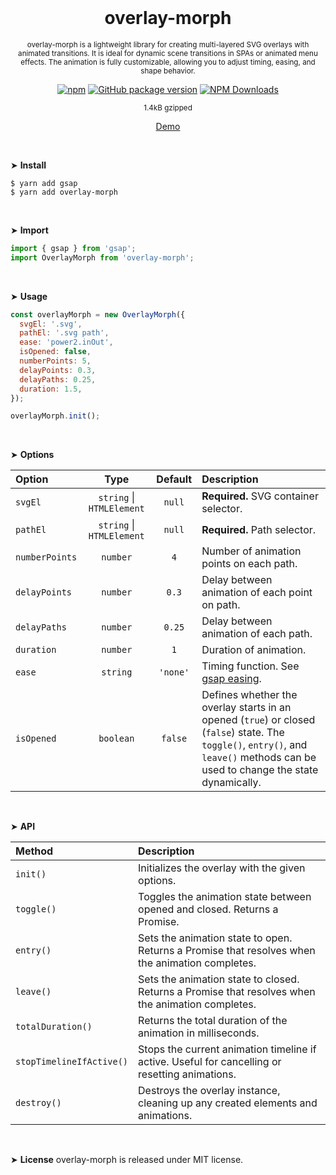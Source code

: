 <div align="center">
<br>

<h1>overlay-morph</h1>

<p><sup>overlay-morph is a lightweight library for creating multi-layered SVG overlays with animated transitions. It is ideal for dynamic scene transitions in SPAs or animated menu effects. The animation is fully customizable, allowing you to adjust timing, easing, and shape behavior.</p>

[![npm](https://img.shields.io/npm/v/overlay-morph.svg?colorB=brightgreen)](https://www.npmjs.com/package/overlay-morph)
[![GitHub package version](https://img.shields.io/github/package-json/v/ux-ui-pro/overlay-morph.svg)](https://github.com/ux-ui-pro/overlay-morph)
[![NPM Downloads](https://img.shields.io/npm/dm/overlay-morph.svg?style=flat)](https://www.npmjs.org/package/overlay-morph)

<sup>1.4kB gzipped</sup>

<a href="https://codepen.io/ux-ui/full/Jjervqg">Demo</a>

</div>
<br>

&#10148; **Install**
```console
$ yarn add gsap
$ yarn add overlay-morph
```
<br>

&#10148; **Import**
```javascript
import { gsap } from 'gsap';
import OverlayMorph from 'overlay-morph';
```
<br>

&#10148; **Usage**
```javascript
const overlayMorph = new OverlayMorph({
  svgEl: '.svg',
  pathEl: '.svg path',
  ease: 'power2.inOut',
  isOpened: false,
  numberPoints: 5,
  delayPoints: 0.3,
  delayPaths: 0.25,
  duration: 1.5,
});

overlayMorph.init();
```
<br>

&#10148; **Options**

| Option         |             Type              | Default  | Description                                                                                                                                                                       |
|:---------------|:-----------------------------:|:--------:|:----------------------------------------------------------------------------------------------------------------------------------------------------------------------------------|
| `svgEl`        | `string` &vert; `HTMLElement` |  `null`  | **Required.** SVG container selector.                                                                                                                                             |
| `pathEl`       | `string` &vert; `HTMLElement` |  `null`  | **Required.** Path selector.                                                                                                                                                      |
| `numberPoints` |           `number`            |   `4`    | Number of animation points on each path.                                                                                                                                          |
| `delayPoints`  |           `number`            |  `0.3`   | Delay between animation of each point on path.                                                                                                                                    |
| `delayPaths`   |           `number`            |  `0.25`  | Delay between animation of each path.                                                                                                                                             |
| `duration`     |           `number`            |   `1`    | Duration of animation.                                                                                                                                                            |
| `ease`         |           `string`            | `'none'` | Timing function. See [gsap easing](https://greensock.com/docs/v3/Eases).                                                                                                          |
| `isOpened`     |           `boolean`           | `false`  | Defines whether the overlay starts in an opened (`true`) or closed (`false`) state. The `toggle()`, `entry()`, and `leave()` methods can be used to change the state dynamically. |
<br>

&#10148; **API**

| Method                    | Description                                                                                       |
|:--------------------------|:--------------------------------------------------------------------------------------------------|
| `init()`                  | Initializes the overlay with the given options.                                                   |
| `toggle()`                | Toggles the animation state between opened and closed. Returns a Promise.                         |
| `entry()`                 | Sets the animation state to open. Returns a Promise that resolves when the animation completes.   |
| `leave()`                 | Sets the animation state to closed. Returns a Promise that resolves when the animation completes. |
| `totalDuration()`         | Returns the total duration of the animation in milliseconds.                                      |
| `stopTimelineIfActive()`  | Stops the current animation timeline if active. Useful for cancelling or resetting animations.    |
| `destroy()`               | Destroys the overlay instance, cleaning up any created elements and animations.                   |
<br>

&#10148; **License**
overlay-morph is released under MIT license.

